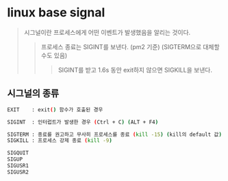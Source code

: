 # linux base signal

> 시그널이란 프로세스에게 어떤 이벤트가 발생했음을 알리는 것이다.
>
> > 프로세스 종료는 SIGINT를 보낸다. (pm2 기준) (SIGTERM으로 대체할 수도 있음)
> >
> > > SIGINT를 받고 1.6s 동안 exit하지 않으면 SIGKILL을 보낸다.

## 시그널의 종류

```sh
EXIT    : exit() 함수가 호출된 경우

SIGINT  : 인터럽트가 발생한 경우 (Ctrl + C) (ALT + F4)

SIGTERM : 종료를 권고하고 무사히 프로세스를 종료 (kill -15) (kill의 default 값)
SIGKILL : 프로세스 강제 종료 (kill -9)

SIGQUIT
SIGUP
SIGUSR1
SIGUSR2
```
